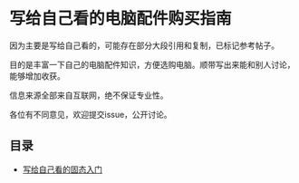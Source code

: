 # 写给自己看的电脑配件购买指南

因为主要是写给自己看的，可能存在部分大段引用和复制，已标记参考帖子。

目的是丰富一下自己的电脑配件知识，方便选购电脑。顺带写出来能和别人讨论，能够增加收获。

信息来源全部来自互联网，绝不保证专业性。

各位有不同意见，欢迎提交issue，公开讨论。

## 目录

 - [写给自己看的固态入门](./写给自己看的固态入门/README.md)